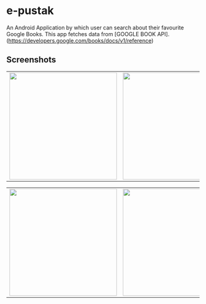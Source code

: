 # e-pustak

An Android Application by which user can search about their favourite Google Books. This app fetches data from [GOOGLE BOOK API].(https://developers.google.com/books/docs/v1/reference)

## Screenshots

<table>
        <tr>
        <td><img src = "https://user-images.githubusercontent.com/71177842/135745337-fd43d443-d5ae-481a-997c-f6f312a3b412.png" width="280"></td>
        <td><img src = "https://user-images.githubusercontent.com/71177842/135745373-de8cb36f-e80a-46eb-a0fa-a1b25a56494c.png"  width="280"></td>
        <td><img src = "https://user-images.githubusercontent.com/71177842/135745381-a6137809-19de-4e3c-9fbf-0ab130e3bc92.png" width="280"></td>
   </table>
   <table>
        <tr>
        <td><img src = "https://user-images.githubusercontent.com/71177842/135745432-8fc6f846-c3db-434c-a2d0-4ea73cd03167.png"  width="280"></td>
        <td><img src = "https://user-images.githubusercontent.com/71177842/135745447-74d212c3-76ca-456e-8a56-af5819e624bd.png"  width="280"></td>
          <td><img src = "https://user-images.githubusercontent.com/71177842/135745457-6fff1220-d02d-4e76-b812-106516924ad1.png"  width="280"></td>
        
   </table>
   

